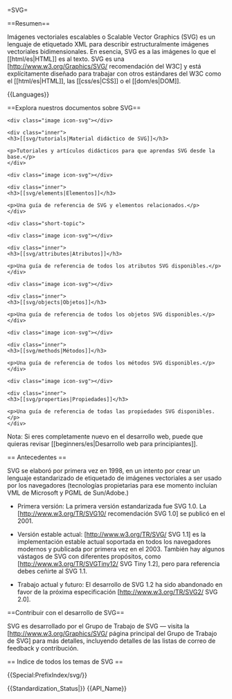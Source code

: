 =SVG=

==Resumen==

Imágenes vectoriales escalables o Scalable Vector Graphics (SVG) es un lenguaje de etiquetado XML para describir estructuralmente imágenes vectoriales bidimensionales. En esencia, SVG es a las imágenes lo que el [[html/es|HTML]] es al texto. SVG es una [http://www.w3.org/Graphics/SVG/ recomendación del W3C] y está explícitamente diseñado para trabajar con otros estándares del W3C como el [[html/es|HTML]], las [[css/es|CSS]] o el [[dom/es|DOM]].

{{Languages}}

==Explora nuestros documentos sobre SVG==

<div class="topic-container">

  <div class="short-topic">
  
    <div class="image icon-svg"></div>
    
    <div class="inner">
    <h3>[[svg/tutorials|Material didáctico de SVG]]</h3>
    
    <p>Tutoriales y artículos didácticos para que aprendas SVG desde la base.</p>
    </div>
  
  </div>
  
  <div class="short-topic">
  
    <div class="image icon-svg"></div>
    
    <div class="inner">
    <h3>[[svg/elements|Elementos]]</h3>
    
    <p>Una guía de referencia de SVG y elementos relacionados.</p>
    </div>
  
  </div>

  
    <div class="short-topic">
  
    <div class="image icon-svg"></div>
    
    <div class="inner">
    <h3>[[svg/attributes|Atributos]]</h3>
    
    <p>Una guía de referencia de todos los atributos SVG disponibles.</p>
    </div>
  
  </div>
  
  <div class="short-topic">
  
    <div class="image icon-svg"></div>
    
    <div class="inner">
    <h3>[[svg/objects|Objetos]]</h3>
    
    <p>Una guía de referencia de todos los objetos SVG disponibles.</p>
    </div>
  
  </div>
  
  <div class="short-topic">
  
    <div class="image icon-svg"></div>
    
    <div class="inner">
    <h3>[[svg/methods|Métodos]]</h3>
    
    <p>Una guía de referencia de todos los métodos SVG disponibles.</p>
    </div>
  
  </div>
  
  <div class="short-topic">
  
    <div class="image icon-svg"></div>
    
    <div class="inner">
    <h3>[[svg/properties|Propiedades]]</h3>
    
    <p>Una guía de referencia de todas las propiedades SVG disponibles.</p>
    </div>
  
  </div>

</div>
<div class="clearfixboth"></div>


Nota: Si eres completamente nuevo en el desarrollo web, puede que quieras revisar [[beginners/es|Desarrollo web para principiantes]].

== Antecedentes ==

SVG se elaboró ​​por primera vez en 1998, en un intento por crear un lenguaje estandarizado de etiquetado de imágenes vectoriales a ser usado por los navegadores (tecnologías propietarias para ese momento incluían VML de Microsoft y PGML de Sun/Adobe.)


* Primera versión: La primera versión estandarizada fue SVG 1.0. La [http://www.w3.org/TR/SVG10/ recomendación SVG 1.0] se publicó en el 2001.

* Versión estable actual: [http://www.w3.org/TR/SVG/ SVG 1.1] es la implementación estable actual soportada en todos los navegadores modernos y  publicada por primera vez en el 2003. También hay algunos vástagos de SVG con diferentes propósitos, como [http://www.w3.org/TR/SVGTiny12/ SVG Tiny 1.2], pero para referencia debes ceñirte al SVG 1.1.

* Trabajo actual y futuro: El desarrollo de SVG 1.2 ha sido abandonado en favor de la próxima especificación [http://www.w3.org/TR/SVG2/ SVG 2.0].

==Contribuir con el desarrollo de SVG==

SVG es desarrollado por el Grupo de Trabajo de SVG — visita la [http://www.w3.org/Graphics/SVG/ página principal del Grupo de Trabajo de SVG] para más detalles, incluyendo detalles de las listas de correo de feedback y contribución.


== Indice de todos los temas de SVG ==

{{Special:PrefixIndex/svg/}}

{{Standardization_Status|}}
{{API_Name}}